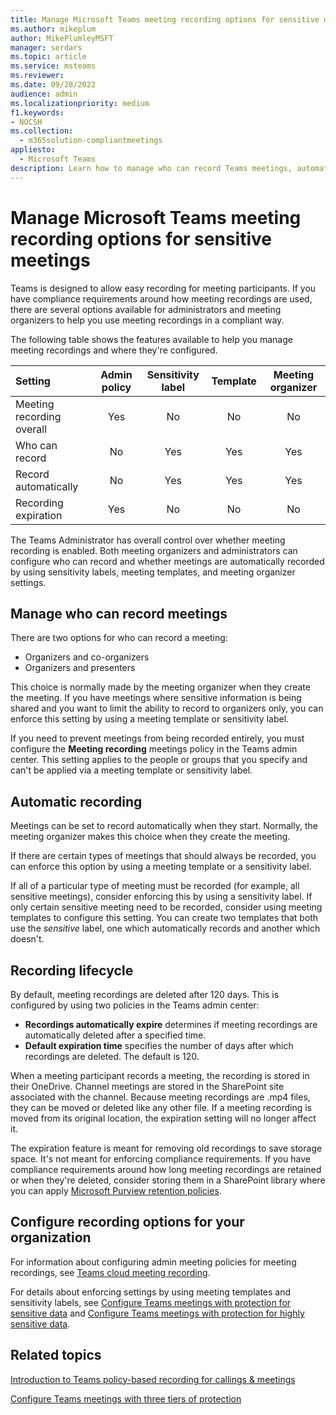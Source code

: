 ```yaml
---
title: Manage Microsoft Teams meeting recording options for sensitive meetings
ms.author: mikeplum
author: MikePlumleyMSFT
manager: serdars
ms.topic: article
ms.service: msteams
ms.reviewer: 
ms.date: 09/28/2022
audience: admin
ms.localizationpriority: medium
f1.keywords:
- NOCSH
ms.collection: 
  - m365solution-compliantmeetings
appliesto: 
  - Microsoft Teams
description: Learn how to manage who can record Teams meetings, automatic recording, and the recording lifecycle.
---
```


# Manage Microsoft Teams meeting recording options for sensitive meetings

Teams is designed to allow easy recording for meeting participants. If you have compliance requirements around how meeting recordings are used, there are several options available for administrators and meeting organizers to help you use meeting recordings in a compliant way.

The following table shows the features available to help you manage meeting recordings and where they're configured.

|Setting|Admin policy|Sensitivity label|Template|Meeting organizer|
|:------|:----------:|:---------------:|:------:|:---------------:|
|Meeting recording overall|Yes|No|No|No|
|Who can record|No|Yes|Yes|Yes|
|Record automatically|No|Yes|Yes|Yes|
|Recording expiration|Yes|No|No|No|

The Teams Administrator has overall control over whether meeting recording is enabled. Both meeting organizers and administrators can configure who can record and whether meetings are automatically recorded by using sensitivity labels, meeting templates, and meeting organizer settings.

## Manage who can record meetings

There are two options for who can record a meeting:

- Organizers and co-organizers
- Organizers and presenters

This choice is normally made by the meeting organizer when they create the meeting. If you have meetings where sensitive information is being shared and you want to limit the ability to record to organizers only, you can enforce this setting by using a meeting template or sensitivity label. 

If you need to prevent meetings from being recorded entirely, you must configure the **Meeting recording** meetings policy in the Teams admin center. This setting applies to the people or groups that you specify and can't be applied via a meeting template or sensitivity label.

## Automatic recording

Meetings can be set to record automatically when they start. Normally, the meeting organizer makes this choice when they create the meeting.

If there are certain types of meetings that should always be recorded, you can enforce this option by using a meeting template or a sensitivity label.

If all of a particular type of meeting must be recorded (for example, all sensitive meetings), consider enforcing this by using a sensitivity label. If only certain sensitive meeting need to be recorded, consider using meeting templates to configure this setting. You can create two templates that both use the *sensitive* label, one which automatically records and another which doesn't.

## Recording lifecycle

By default, meeting recordings are deleted after 120 days. This is configured by using two policies in the Teams admin center:

- **Recordings automatically expire** determines if meeting recordings are automatically deleted after a specified time.
- **Default expiration time** specifies the number of days after which recordings are deleted. The default is 120.

When a meeting participant records a meeting, the recording is stored in their OneDrive. Channel meetings are stored in the SharePoint site associated with the channel. Because meeting recordings are .mp4 files, they can be moved or deleted like any other file. If a meeting recording is moved from its original location, the expiration setting will no longer affect it.

The expiration feature is meant for removing old recordings to save storage space. It's not meant for enforcing compliance requirements. If you have compliance requirements around how long meeting recordings are retained or when they're deleted, consider storing them in a SharePoint library where you can apply [Microsoft Purview retention policies](/microsoft-365/compliance/retention).

## Configure recording options for your organization

For information about configuring admin meeting policies for meeting recordings, see [Teams cloud meeting recording](/microsoftteams/cloud-recording).

For details about enforcing settings by using meeting templates and sensitivity labels, see [Configure Teams meetings with protection for sensitive data](configure-meetings-sensitive-protection.md) and [Configure Teams meetings with protection for highly sensitive data](configure-meetings-highly-sensitive-protection.md).

## Related topics

[Introduction to Teams policy-based recording for callings & meetings](teams-recording-policy.md)

[Configure Teams meetings with three tiers of protection](configure-meetings-three-tiers-protection.md)
